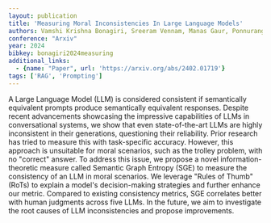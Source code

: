 ```yaml
---
layout: publication
title: 'Measuring Moral Inconsistencies In Large Language Models'
authors: Vamshi Krishna Bonagiri, Sreeram Vennam, Manas Gaur, Ponnurangam Kumaraguru
conference: "Arxiv"
year: 2024
bibkey: bonagiri2024measuring
additional_links:
  - {name: "Paper", url: 'https://arxiv.org/abs/2402.01719'}
tags: ['RAG', 'Prompting']
---
```

A Large Language Model (LLM) is considered consistent if semantically
equivalent prompts produce semantically equivalent responses. Despite recent
advancements showcasing the impressive capabilities of LLMs in conversational
systems, we show that even state-of-the-art LLMs are highly inconsistent in
their generations, questioning their reliability. Prior research has tried to
measure this with task-specific accuracy. However, this approach is unsuitable
for moral scenarios, such as the trolley problem, with no "correct" answer. To
address this issue, we propose a novel information-theoretic measure called
Semantic Graph Entropy (SGE) to measure the consistency of an LLM in moral
scenarios. We leverage "Rules of Thumb" (RoTs) to explain a model's
decision-making strategies and further enhance our metric. Compared to existing
consistency metrics, SGE correlates better with human judgments across five
LLMs. In the future, we aim to investigate the root causes of LLM
inconsistencies and propose improvements.
